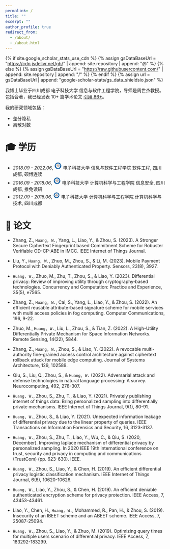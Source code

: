 ```yaml
---
permalink: /
title: ""
excerpt: ""
author_profile: true
redirect_from: 
  - /about/
  - /about.html
---
```


{% if site.google_scholar_stats_use_cdn %}
{% assign gsDataBaseUrl = "https://cdn.jsdelivr.net/gh/" | append: site.repository | append: "@" %}
{% else %}
{% assign gsDataBaseUrl = "https://raw.githubusercontent.com/" | append: site.repository | append: "/" %}
{% endif %}
{% assign url = gsDataBaseUrl | append: "google-scholar-stats/gs_data_shieldsio.json" %}

<span class='anchor' id='about-me'></span>

我博士毕业于四川成都 电子科技大学 信息与软件工程学院，导师是周世杰教授。包括合著，我已经发表 10+ 篇学术论文
 <a href='https://scholar.google.com/citations?user=XdJAWQkAAAAJ'> 引用 86+</a>。

我的研究领域包括：
- 差分隐私
- 离散对数
 
  


<span class='anchor' id='-xl'></span>

# 🎓 学历
- *2018.09 - 2022.06*, <a href="https://www.uestc.edu.cn/"><img class="svg" src="/images/uestc.bmp" width="23pt"></a> 电子科技大学 信息与软件工程学院 软件工程, 四川成都, 硕博连读
- *2016.09 - 2018.06*, <a href="https://www.uestc.edu.cn/"><img class="svg" src="/images/uestc.bmp" width="23pt"></a> 电子科技大学 计算机科学与工程学院 信息安全, 四川成都, 推免读研 
- *2012.09 - 2016.06*, <a href="https://www.uestc.edu.cn/"><img class="svg" src="/images/uestc.bmp" width="20pt"></a> 电子科技大学 计算机科学与工程学院 计算机科学与技术, 四川成都
 
<span class='anchor' id='-lwzl'></span>

# 📝 论文

- Zhang, Z., `Huang, W.`, Yang, L., Liao, Y., \& Zhou, S. (2023). A Stronger Secure Ciphertext Fingerprint based Commitment Scheme for Robuster Verifiable OD-CP-ABE in IMCC. IEEE Internet of Things Journal.

- Liu, Y., `Huang, W.`, Zhuo, M., Zhou, S., & Li, M. (2023). Mobile Payment Protocol with Deniably Authenticated Property. Sensors, 23(8), 3927.

- `Huang, W.`, Zhuo, M., Zhu, T., Zhou, S., & Liao, Y. (2023). Differential privacy: Review of improving utility through cryptography‐based technologies. Concurrency and Computation: Practice and Experience, 35(5), e7565.

- Zhang, Z., `Huang, W.`, Cai, S., Yang, L., Liao, Y., & Zhou, S. (2022). An efficient reusable attribute-based signature scheme for mobile services with multi access policies in fog computing. Computer Communications, 196, 9-22.

- Zhuo, M., `Huang, W.`, Liu, L., Zhou, S., & Tian, Z. (2022). A High-Utility Differentially Private Mechanism for Space Information Networks. Remote Sensing, 14(22), 5844.

- Zhang, Z., `Huang, W.`, Zhou, S., & Liao, Y. (2022). A revocable multi-authority fine-grained access control architecture against ciphertext rollback attack for mobile edge computing. Journal of Systems Architecture, 129, 102589.

- Qiu, S., Liu, Q., Zhou, S., & `Huang, W.` (2022). Adversarial attack and defense technologies in natural language processing: A survey. Neurocomputing, 492, 278-307.

- `Huang, W.`, Zhou, S., Zhu, T., & Liao, Y. (2021). Privately publishing internet of things data: Bring personalized sampling into differentially private mechanisms. IEEE Internet of Things Journal, 9(1), 80-91.

- `Huang, W.`, Zhou, S., & Liao, Y. (2021). Unexpected information leakage of differential privacy due to the linear property of queries. IEEE Transactions on Information Forensics and Security, 16, 3123-3137.

- `Huang, W.`, Zhou, S., Zhu, T., Liao, Y., Wu, C., & Qiu, S. (2020, December). Improving laplace mechanism of differential privacy by personalized sampling. In 2020 IEEE 19th international conference on trust, security and privacy in computing and communications (TrustCom) (pp. 623-630). IEEE.

- `Huang, W.`, Zhou, S., Liao, Y., & Chen, H. (2019). An efficient differential privacy logistic classification mechanism. IEEE Internet of Things Journal, 6(6), 10620-10626.

- `Huang, W.`, Liao, Y., Zhou, S., & Chen, H. (2019). An efficient deniable authenticated encryption scheme for privacy protection. IEEE Access, 7, 43453-43461.

- Liao, Y., Chen, H., `Huang, W.`, Mohammed, R., Pan, H., & Zhou, S. (2019). Insecurity of an IBEET scheme and an ABEET scheme. IEEE Access, 7, 25087-25094.

- `Huang, W.`, Zhou, S., Liao, Y., & Zhuo, M. (2019). Optimizing query times for multiple users scenario of differential privacy. IEEE Access, 7, 183292-183299.
  
<span class='anchor' id='-ryjx'></span>

[comment]: < # 🏅 荣誉奖项> 
 
 

<span class='anchor' id='-xshy'></span>

[comment]: <  # 🏛️ 学术会议 >
[comment]: < - *2021.10*, > 

<span class='anchor' id='-gzsx'></span>

[comment]: <  # 💻 工作实习 >
[comment]: < - *2018.05 - 2020.02*, >
  

